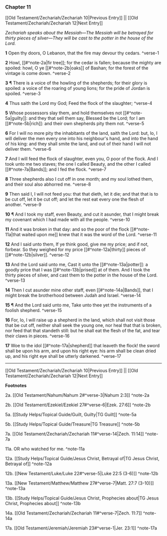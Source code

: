 ### Chapter 11

[[Old Testament/Zechariah/Zechariah 10|Previous Entry]]  ||  [[Old Testament/Zechariah/Zechariah 12|Next Entry]]

*Zechariah speaks about the Messiah—The Messiah will be betrayed for thirty pieces of silver—They will be cast to the potter in the house of the Lord.*

**1**  Open thy doors, O Lebanon, that the fire may devour thy cedars. ^verse-1

**2**  Howl, [[#^note-2a|fir tree]]; for the cedar is fallen; because the mighty are spoiled: howl, O ye [[#^note-2b|oaks]] of Bashan; for the forest of the vintage is come down. ^verse-2

**3**  ¶ There is a voice of the howling of the shepherds; for their glory is spoiled: a voice of the roaring of young lions; for the pride of Jordan is spoiled. ^verse-3

**4**  Thus saith the Lord my God; Feed the flock of the slaughter; ^verse-4

**5**  Whose possessors slay them, and hold themselves not [[#^note-5a|guilty]]: and they that sell them say, Blessed be the Lord; for I am [[#^note-5b|rich]]: and their own shepherds pity them not. ^verse-5

**6**  For I will no more pity the inhabitants of the land, saith the Lord: but, lo, I will deliver the men every one into his neighbour's hand, and into the hand of his king: and they shall smite the land, and out of their hand I will not deliver them. ^verse-6

**7**  And I will feed the flock of slaughter, even you, O poor of the flock. And I took unto me two staves; the one I called Beauty, and the other I called [[#^note-7a|Bands]]; and I fed the flock. ^verse-7

**8**  Three shepherds also I cut off in one month; and my soul lothed them, and their soul also abhorred me. ^verse-8

**9**  Then said I, I will not feed you: that that dieth, let it die; and that that is to be cut off, let it be cut off; and let the rest eat every one the flesh of another. ^verse-9

**10**  ¶ And I took my staff, even Beauty, and cut it asunder, that I might break my covenant which I had made with all the people. ^verse-10

**11**  And it was broken in that day: and so the poor of the flock [[#^note-11a|that waited upon me]] knew that it was the word of the Lord. ^verse-11

**12**  And I said unto them, If ye think good, give me my price; and if not, forbear. So they weighed for my price [[#^note-12a|thirty]] pieces of [[#^note-12b|silver]]. ^verse-12

**13**  And the Lord said unto me, Cast it unto the [[#^note-13a|potter]]: a goodly price that I was [[#^note-13b|prised]] at of them. And I took the thirty pieces of silver, and cast them to the potter in the house of the Lord. ^verse-13

**14**  Then I cut asunder mine other staff, even [[#^note-14a|Bands]], that I might break the brotherhood between Judah and Israel. ^verse-14

**15**  ¶ And the Lord said unto me, Take unto thee yet the instruments of a foolish shepherd. ^verse-15

**16**  For, lo, I will raise up a shepherd in the land, which shall not visit those that be cut off, neither shall seek the young one, nor heal that that is broken, nor feed that that standeth still: but he shall eat the flesh of the fat, and tear their claws in pieces. ^verse-16

**17**  Woe to the idol [[#^note-17a|shepherd]] that leaveth the flock! the sword shall be upon his arm, and upon his right eye: his arm shall be clean dried up, and his right eye shall be utterly darkened. ^verse-17


---
[[Old Testament/Zechariah/Zechariah 10|Previous Entry]]  ||  [[Old Testament/Zechariah/Zechariah 12|Next Entry]]


**Footnotes**


2a. [[Old Testament/Nahum/Nahum 2#^verse-3|Nahum 2:3]] ^note-2a

2b. [[Old Testament/Ezekiel/Ezekiel 27#^verse-6|Ezek. 27:6]] ^note-2b

5a. [[Study Helps/Topical Guide/Guilt, Guilty|TG Guilt]] ^note-5a

5b. [[Study Helps/Topical Guide/Treasure|TG Treasure]] ^note-5b

7a. [[Old Testament/Zechariah/Zechariah 11#^verse-14|Zech. 11:14]] ^note-7a

11a. OR who watched for me. ^note-11a

12a. [[Study Helps/Topical Guide/Jesus Christ, Betrayal of|TG Jesus Christ, Betrayal of]] ^note-12a

12b. [[New Testament/Luke/Luke 22#^verse-5|Luke 22:5 (3-6)]] ^note-12b

13a. [[New Testament/Matthew/Matthew 27#^verse-7|Matt. 27:7 (3-10)]] ^note-13a

13b. [[Study Helps/Topical Guide/Jesus Christ, Prophecies about|TG Jesus Christ, Prophecies about]] ^note-13b

14a. [[Old Testament/Zechariah/Zechariah 11#^verse-7|Zech. 11:7]] ^note-14a

17a. [[Old Testament/Jeremiah/Jeremiah 23#^verse-1|Jer. 23:1]] ^note-17a